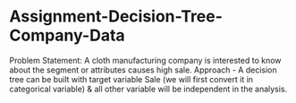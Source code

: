 # Assignment-Decision-Tree-Company-Data
Problem Statement: A cloth manufacturing company is interested to know about the segment or attributes causes high sale.  Approach - A decision tree can be built with target variable Sale (we will first convert it in categorical variable) &amp; all other variable will be independent in the analysis.  
